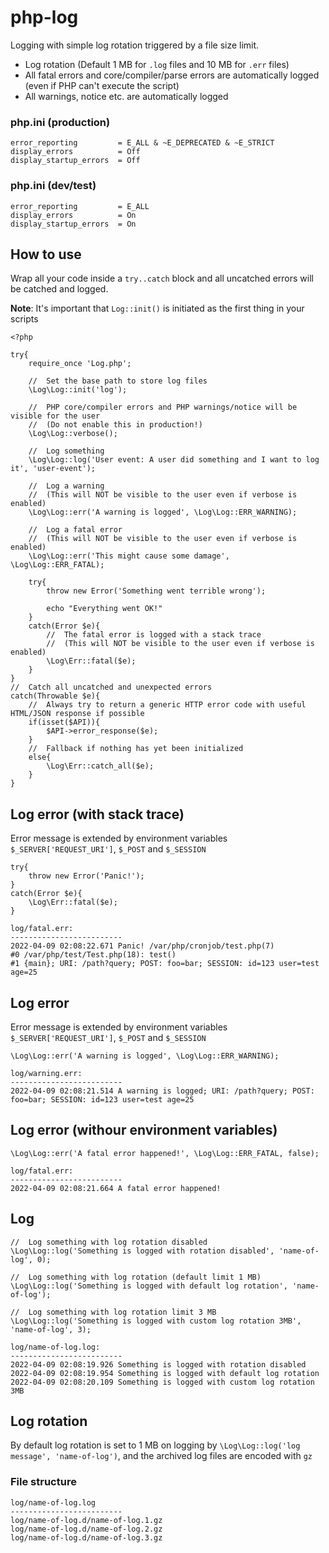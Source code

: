 # php-log
Logging with simple log rotation triggered by a file size limit.
- Log rotation (Default 1 MB for `.log` files and 10 MB for `.err` files)
- All fatal errors and core/compiler/parse errors are automatically logged (even if PHP can't execute the script)
- All warnings, notice etc. are automatically logged

### php.ini (production)
```
error_reporting         = E_ALL & ~E_DEPRECATED & ~E_STRICT
display_errors          = Off
display_startup_errors  = Off
```

### php.ini (dev/test)
```
error_reporting         = E_ALL
display_errors          = On
display_startup_errors  = On
```

## How to use
Wrap all your code inside a `try..catch` block and all uncatched errors will be catched and logged.

**Note**: It's important that `Log::init()` is initiated as the first thing in your scripts
```
<?php

try{
	require_once 'Log.php';
	
	//  Set the base path to store log files
	\Log\Log::init('log');
	
	//  PHP core/compiler errors and PHP warnings/notice will be visible for the user
	//  (Do not enable this in production!)
	\Log\Log::verbose();
	
	//  Log something
	\Log\Log::log('User event: A user did something and I want to log it', 'user-event');
	
	//  Log a warning
	//  (This will NOT be visible to the user even if verbose is enabled)
	\Log\Log::err('A warning is logged', \Log\Log::ERR_WARNING);
	
	//  Log a fatal error
	//  (This will NOT be visible to the user even if verbose is enabled)
	\Log\Log::err('This might cause some damage', \Log\Log::ERR_FATAL);
	
	try{
		throw new Error('Something went terrible wrong');
		
		echo "Everything went OK!"
	}
	catch(Error $e){
		//  The fatal error is logged with a stack trace
		//  (This will NOT be visible to the user even if verbose is enabled)
		\Log\Err::fatal($e);
	}
}
//  Catch all uncatched and unexpected errors
catch(Throwable $e){
	//  Always try to return a generic HTTP error code with useful HTML/JSON response if possible
	if(isset($API)){
		$API->error_response($e);
	}
	//  Fallback if nothing has yet been initialized
	else{
		\Log\Err::catch_all($e);
	}
}
```

## Log error (with stack trace)
Error message is extended by environment variables `$_SERVER['REQUEST_URI']`, `$_POST` and `$_SESSION`
```
try{
	throw new Error('Panic!');
}
catch(Error $e){
	\Log\Err::fatal($e);
}
```

```
log/fatal.err:
-------------------------
2022-04-09 02:08:22.671 Panic! /var/php/cronjob/test.php(7)
#0 /var/php/test/Test.php(18): test()
#1 {main}; URI: /path?query; POST: foo=bar; SESSION: id=123 user=test age=25
```

## Log error
Error message is extended by environment variables `$_SERVER['REQUEST_URI']`, `$_POST` and `$_SESSION`
```
\Log\Log::err('A warning is logged', \Log\Log::ERR_WARNING);
```

```
log/warning.err:
-------------------------
2022-04-09 02:08:21.514 A warning is logged; URI: /path?query; POST: foo=bar; SESSION: id=123 user=test age=25
```

## Log error (withour environment variables)
```
\Log\Log::err('A fatal error happened!', \Log\Log::ERR_FATAL, false);
```

```
log/fatal.err:
-------------------------
2022-04-09 02:08:21.664 A fatal error happened!
```

## Log
```
//  Log something with log rotation disabled
\Log\Log::log('Something is logged with rotation disabled', 'name-of-log', 0);

//  Log something with log rotation (default limit 1 MB)
\Log\Log::log('Something is logged with default log rotation', 'name-of-log');

//  Log something with log rotation limit 3 MB
\Log\Log::log('Something is logged with custom log rotation 3MB', 'name-of-log', 3);
```

```
log/name-of-log.log:
-------------------------
2022-04-09 02:08:19.926 Something is logged with rotation disabled
2022-04-09 02:08:19.954 Something is logged with default log rotation
2022-04-09 02:08:20.109 Something is logged with custom log rotation 3MB
```

## Log rotation
By default log rotation is set to 1 MB on logging by `\Log\Log::log('log message', 'name-of-log')`, and the archived log files are encoded with `gz`

### File structure
```
log/name-of-log.log
-------------------------
log/name-of-log.d/name-of-log.1.gz
log/name-of-log.d/name-of-log.2.gz
log/name-of-log.d/name-of-log.3.gz
```